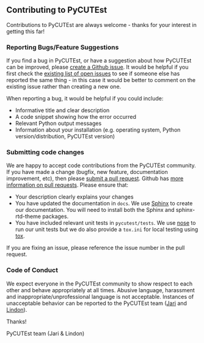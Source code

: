## Contributing to PyCUTEst

Contributions to PyCUTEst are always welcome - thanks for your interest in getting this far!

### Reporting Bugs/Feature Suggestions

If you find a bug in PyCUTEst, or have a suggestion about how PyCUTEst can be improved, please
[create a Github issue](https://docs.github.com/en/issues/tracking-your-work-with-issues/creating-an-issue).
It would be helpful if you first check the [existing list of open issues](https://github.com/jfowkes/pycutest/issues)
to see if someone else has reported the same thing - in this case it would be better to comment on the existing issue
rather than creating a new one.

When reporting a bug, it would be helpful if you could include:

* Informative title and clear description
* A code snippet showing how the error occurred
* Relevant Python output messages
* Information about your installation (e.g. operating system, Python version/distribution, PyCUTEst version)

### Submitting code changes

We are happy to accept code contributions from the PyCUTEst community.
If you have made a change (bugfix, new feature, documentation improvement, etc), then please
[submit a pull request](https://github.com/jfowkes/pycutest/pulls).
Github has [more information on pull requests](https://docs.github.com/en/pull-requests).
Please ensure that:

* Your description clearly explains your changes
* You have updated the documentation in `docs`.
We use [Sphinx](https://www.sphinx-doc.org/en/master/) to create our documentation.
You will need to install both the Sphinx and sphinx-rtd-theme packages.
* You have included relevant unit tests in `pycutest/tests`.
We use [nose](https://nose.readthedocs.io/en/latest/) to run our unit tests
but we do also provide a `tox.ini` for local testing using [tox](https://tox.wiki/en/latest/).

If you are fixing an issue, please reference the issue number in the pull request.

### Code of Conduct
We expect everyone in the PyCUTEst community to show respect to each other and behave appropriately at all times.
Abusive language, harassment and inappropriate/unprofessional language is not acceptable.
Instances of unacceptable behavior can be reported to the PyCUTEst team
([Jari](mailto:jaroslav.fowkes@stfc.ac.uk) and [Lindon](mailto:lindon.roberts@sydney.edu.au)).

Thanks!

PyCUTEst team (Jari & Lindon)